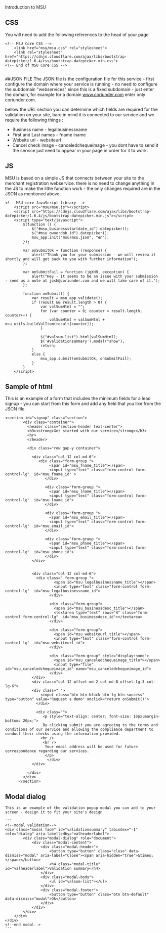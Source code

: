 Introduction to MSU 

## CSS
You will need to add the following references to the head of your page

```
<!-- MSU Core CSS -->
    <link href="msu/msu.css" rel="stylesheet">
    <link rel="stylesheet" href="https://cdnjs.cloudflare.com/ajax/libs/bootstrap-datepicker/1.6.4/css/bootstrap-datepicker.min.css">
<!-- End of MSU Core CSS -->   
    
```
##JSON FILE
The JSON file is the configuration file for this service - first configure the domain where your service is running - no need to configure the subdomain "webservices" since this is a fixed subdomain - just enter the domain, for example for a domain  www.coriunder.com enter only coriunder.com.

bellow the URL section you can determine which fields are required for the validation on your site, bare in mind it is connected to our service and we require the following things : 

- Business name - legalbusinessname
- First and Last names - fname lname
- Website url - websiteurl
- Cancel check image - canceledchequeimage - you dont have to send it the service just need to appear in your page in order for it to work.


## JS
MSU is based on a simple JS that connects between your site to the merchant registration webservice.
there is no need to change anything in the JS to make the little function work - the only changes required are in the JSON as mentioned above.

```
<!-- MSU core JavaScript library -->
    <script src="msu/msu.js"></script>
    <script src="https://cdnjs.cloudflare.com/ajax/libs/bootstrap-datepicker/1.6.4/js/bootstrap-datepicker.min.js"></script>
    <script type="text/javascript">
        $(function () {
            $("#msu_businessstartdate_id").datepicker();
            $("#msu_ownerdob_id").datepicker();
            msu_app.init("msu/msu.json", "en");
        });

        var onSubmitOk = function (response) {
            alert("Thank you for your submission - we will review it shortly and will get back to you with further information");
        };

        var onSubmitFail = function (jqXHR, exception) {
            alert("Hey - it seems to be an issue with your submission - send us a note at josh@coriunder.com and we will take care of it.");
        };

        function onSubmit() {
            var result = msu_app.validate();
            if (result && result.length > 0) {
                var valSumHtml = "";
                for (var counter = 0; counter < result.length; counter++) {
                    valSumHtml = valSumHtml + msu_utils.buildValItem(result[counter]);
                }

                $("#valsum-list").html(valSumHtml);
                $('#validationsummary').modal("show");
                return;
            }
            else {
                msu_app.submit(onSubmitOk, onSubmitFail);
            }
        }
    </script>
```
## Sample of html 

This is an example of a form that includes the minimum fields for a lead signup - you can start from this form and add any field that you like from the JSON file.

```
<section id="signup" class="section">
        <div class="container">
          <header class="section-header text-center">
          <h3><strong>Get started with our service</strong></h3>
          <hr>
          </header>
        
          <div class="row gap-y container">
            
            <div class="col-12 col-md-6">
               <div class="form-group ">
                    <span id="msu_fname_title"></span>
                    <input type="text" class="form-control form-control-lg"  id="msu_fname_id" >
                  </div>

                  <div class="form-group ">
                    <span id="msu_lname_title"></span>
                    <input type="text" class="form-control form-control-lg"  id="msu_lname_id">
                  </div>

                  <div class="form-group ">
                    <span id="msu_email_title"></span>
                    <input type="text" class="form-control form-control-lg"  id="msu_email_id">
                  </div>

                  <div class="form-group ">
                    <span id="msu_phone_title"></span>
                    <input type="text" class="form-control form-control-lg"  id="msu_phone_id">
                  </div>
            </div>


            <div class="col-12 col-md-6">
              <div class=" form-group ">
                      <span id="msu_legalbusinessname_title"></span>
                      <input type="text" class="form-control form-control-lg"  id="msu_legalbusinessname_id">
                    </div>

                    <div class="form-group">
                      <span id="msu_businessdesc_title"></span>
                      <textarea type="text" rows="4" class="form-control form-control-lg"  id="msu_businessdesc_id"></textarea>
                    </div>

                    <div class="form-group">
                      <span id="msu_websiteurl_title"></span>
                      <input type="text" class="form-control form-control-lg"  id="msu_websiteurl_id">
                    </div>

                    <div class="form-group" style="display:none">
                      <span id="msu_canceledchequeimage_title"></span>
                      <input type="file"   id="msu_canceledchequeimage_id" name="msu_canceledchequeimage_id">
                    </div>
            </div>
            <div class="col-12 offset-md-2 col-md-8 offset-lg-3 col-lg-6">
            <div class=" ">
                <input class="btn btn-block btn-lg btn-success" type="button" value="Request a demo" onclick="return onSubmit()">
              </div>
          
              <div class="">
                 <p style="text-align: center; font-size: 10px;margin-bottom: 20px;">
                 By clicking submit you are agreeing to the terms and conditions of our service and allowing the compliance department to conduct their checks using the information provided.
                <br />
                 <br />
                  Your email address will be used for future correspondence regarding our services.
                  </p>
                   </div>
            </div>
            
          </div>
        </div>
      </section>
```



## Modal dialog
    This is an example of the validation popup modal you can add to your screen - design it to fit your site's design

    ```  
    <!--modal validation-->
    <div class="modal fade" id="validationsummary" tabindex="-1" role="dialog" aria-labelledby="valheaderlabel">
            <div class="modal-dialog" role="document">
                <div class="modal-content">
                    <div class="modal-header">
                        <button type="button" class="close" data-dismiss="modal" aria-label="Close"><span aria-hidden="true">&times;</span></button>
                        <h4 class="modal-title" id="valheaderlabel">Validation summary</h4>
                    </div>
                    <div class="modal-body">
                        <ul id="valsum-list"></ul>
                    </div>
                    <div class="modal-footer">
                        <button type="button" class="btn btn-default" data-dismiss="modal">Ok</button>
                    </div>
                </div>
            </div>
        </div>
    </div>
    <!--end modal-->
    ```